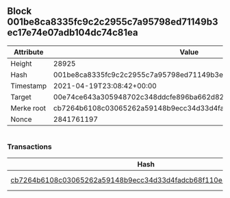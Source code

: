 ## Block 001be8ca8335fc9c2c2955c7a95798ed71149b3ec17e74e07adb104dc74c81ea

Attribute | Value
--- | ---
Height | 28925
Hash | 001be8ca8335fc9c2c2955c7a95798ed71149b3ec17e74e07adb104dc74c81ea
Timestamp | 2021-04-19T23:08:42+00:00
Target | 00e74ce643a305948702c348ddcfe896ba662d82c1a228faf4ad12250f07334e
Merke root | cb7264b6108c03065262a59148b9ecc34d33d4fadcb68f110e8909c455f238dd
Nonce | 2841761197

```

```

### Transactions

Hash | Amount
--- | ---
[cb7264b6108c03065262a59148b9ecc34d33d4fadcb68f110e8909c455f238dd](cb7264b6108c03065262a59148b9ecc34d33d4fadcb68f110e8909c455f238dd.md) | 10.00000000 SKEPTI 
